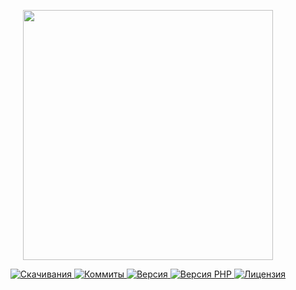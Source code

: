<p align="center"><a href="https://www.localzet.com" target="_blank">
  <img src="https://static.zorin.space/media/logos/LocalzetGroup.png" width="400">
</a></p>

<p align="center">
  <a href="https://packagist.org/packages/triangle/cron">
  <img src="https://img.shields.io/packagist/dt/triangle/cron?label=%D0%A1%D0%BA%D0%B0%D1%87%D0%B8%D0%B2%D0%B0%D0%BD%D0%B8%D1%8F" alt="Скачивания">
</a>
  <a href="https://github.com/Triangle-org/Cron">
  <img src="https://img.shields.io/github/commit-activity/t/Triangle-org/Cron?label=%D0%9A%D0%BE%D0%BC%D0%BC%D0%B8%D1%82%D1%8B" alt="Коммиты">
</a>
  <a href="https://packagist.org/packages/triangle/cron">
  <img src="https://img.shields.io/packagist/v/triangle/cron?label=%D0%92%D0%B5%D1%80%D1%81%D0%B8%D1%8F" alt="Версия">
</a>
  <a href="https://packagist.org/packages/triangle/cron">
  <img src="https://img.shields.io/packagist/dependency-v/triangle/cron/php?label=PHP" alt="Версия PHP">
</a>
  <a href="https://github.com/Triangle-org/Cron">
  <img src="https://img.shields.io/github/license/Triangle-org/Cron?label=%D0%9B%D0%B8%D1%86%D0%B5%D0%BD%D0%B7%D0%B8%D1%8F" alt="Лицензия">
</a>
</p>
